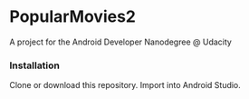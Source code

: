 # PopularMovies2
 A project for the Android Developer Nanodegree @ Udacity
### **Installation**
Clone or download this repository. Import into Android Studio.
